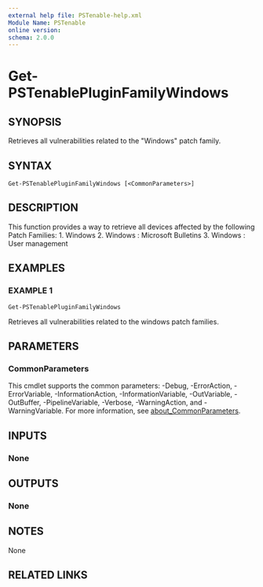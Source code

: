 ```yaml
---
external help file: PSTenable-help.xml
Module Name: PSTenable
online version:
schema: 2.0.0
---
```


# Get-PSTenablePluginFamilyWindows

## SYNOPSIS
Retrieves all vulnerabilities related to the "Windows" patch family.

## SYNTAX

```
Get-PSTenablePluginFamilyWindows [<CommonParameters>]
```

## DESCRIPTION
This function provides a way to retrieve all devices affected by the following Patch Families:
1.
Windows
2.
Windows : Microsoft Bulletins
3.
Windows : User management

## EXAMPLES

### EXAMPLE 1
```
Get-PSTenablePluginFamilyWindows
```

Retrieves all vulnerabilities related to the windows patch families.

## PARAMETERS

### CommonParameters
This cmdlet supports the common parameters: -Debug, -ErrorAction, -ErrorVariable, -InformationAction, -InformationVariable, -OutVariable, -OutBuffer, -PipelineVariable, -Verbose, -WarningAction, and -WarningVariable. For more information, see [about_CommonParameters](http://go.microsoft.com/fwlink/?LinkID=113216).

## INPUTS

### None
## OUTPUTS

### None
## NOTES
None

## RELATED LINKS
